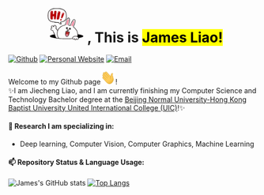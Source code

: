 <div>
  <h1 align="center"> 
    <strong>
      <img src="https://github.com/ffftuanxxx/ffftuanxxx/blob/main/hi.gif" width="90px">, This is <mark>James Liao!</mark>
    </strong>
  </h1>
</div>

[![Github](https://img.shields.io/badge/-Github-000?style=flat&logo=Github&logoColor=white)](https://github.com/ffftuanxxx)
[![Personal Website](https://img.shields.io/badge/Personal%20Website-8A2BE2)](https://elucidator.cn)
[![Email](https://img.shields.io/badge/Email-00FFFF)](mailto:1544521055@qq.com)
<!--[![Linkedin](https://img.shields.io/badge/-LinkedIn-blue?style=flat&logo=Linkedin&logoColor=white)](https://www.linkedin.com/in/froldanzafra/)-->
<!--<img src="https://i.imgur.com/dTYwdG1.gif" alt="Welcome!" width="300"/>-->
Welcome to my Github page<img src="https://github.com/ABSphreak/ABSphreak/blob/master/gifs/Hi.gif" width="30px">!  
✨I am Jiecheng Liao, and I am currently finishing my Computer Science and Technology Bachelor degree at the [Beijing Normal University-Hong Kong Baptist University United International College (UIC)](https://www.uic.edu.cn/)!✨

#### 🌱 Research I am specializing in: 
- Deep learning, Computer Vision, Computer Graphics, Machine Learning
#### 📫 Repository Status & Language Usage:
![James's GitHub stats](https://github-readme-stats.vercel.app/api?username=ffftuanxxx&show_icons=true&theme=radical&count_private=true)
[![Top Langs](https://github-readme-stats.vercel.app/api/top-langs/?username=ffftuanxxx&theme=radical&count_private=true&hide=javascript,scss)](https://github.com/ffftuanxxx/github-readme-stats)
<!--**ffftuanxxx/ffftuanxxx** is a ✨ _special_ ✨ repository because its `README.md` (this file) appears on your GitHub profile.
👋
Here are some ideas to get you started:-->

<!--- 🔭 I’m a normal CST student at [Beijing Normal University-Hong Kong Baptist University United International College (UIC)](https://www.uic.edu.cn/)-->
<!--- 🌱 I’m currently learning ...
- 👯 I’m looking to collaborate on ...
- 🤔 I’m looking for help with ...
- 💬 Ask me about ...
- 📫 How to reach me: ...
- 😄 Pronouns: ...
- ⚡ Fun fact: ...-->
